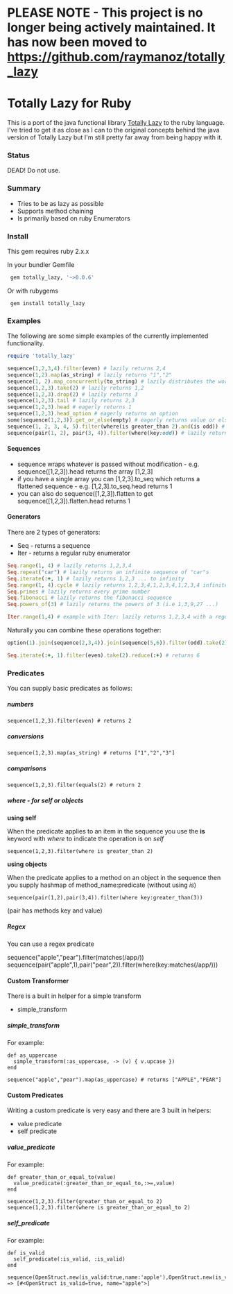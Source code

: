 # PLEASE NOTE - This project is no longer being actively maintained. It has now been moved to https://github.com/raymanoz/totally_lazy

# Totally Lazy for Ruby

This is a port of the java functional library [Totally Lazy](https://code.google.com/p/totallylazy/) to the ruby language. I've tried to get it as close as I can to the original concepts behind the java version of Totally Lazy but I'm still pretty far away from being happy with it.

### Status

DEAD! Do not use.

### Summary

* Tries to be as lazy as possible
* Supports method chaining
* Is primarily based on ruby Enumerators

### Install

This gem requires ruby 2.x.x

In your bundler Gemfile

```ruby
 gem totally_lazy, '~>0.0.6' 
```

Or with rubygems

```
 gem install totally_lazy
```

### Examples

The following are some simple examples of the currently implemented functionality.

```ruby
require 'totally_lazy'

sequence(1,2,3,4).filter(even) # lazily returns 2,4
sequence(1,2).map(as_string) # lazily returns "1","2"
sequence(1, 2).map_concurrently(to_string) # lazily distributes the work to background threads
sequence(1,2,3).take(2) # lazily returns 1,2
sequence(1,2,3).drop(2) # lazily returns 3
sequence(1,2,3).tail # lazily returns 2,3
sequence(1,2,3).head # eagerly returns 1
sequence(1,2,3).head_option # eagerly returns an option
some(sequence(1,2,3)).get_or_else(empty) # eagerly returns value or else empty sequence
sequence(1, 2, 3, 4, 5).filter(where(is greater_than 2).and(is odd)) # lazily returns 3,5
sequence(pair(1, 2), pair(3, 4)).filter(where(key:odd)) # lazily returns 1,3
```

#### Sequences

* sequence wraps whatever is passed without modification - e.g. sequence([1,2,3]).head returns the array [1,2,3]
* if you have a single array you can [1,2,3].to_seq which returns a flattened sequence - e.g. [1,2,3].to_seq.head returns 1
* you can also do sequence([1,2,3]).flatten to get sequence([1,2,3]).flatten.head returns 1

#### Generators

There are 2 types of generators:

* Seq - returns a sequence
* Iter - returns a regular ruby enumerator

```ruby
Seq.range(1, 4) # lazily returns 1,2,3,4
Seq.repeat("car") # lazily returns an infinite sequence of "car"s
Seq.iterate(:+, 1) # lazily returns 1,2,3 ... to infinity
Seq.range(1, 4).cycle # lazily returns 1,2,3,4,1,2,3,4,1,2,3,4 infinitely
Seq.primes # lazily returns every prime number
Seq.fibonacci # lazily returns the fibonacci sequence
Seq.powers_of(3) # lazily returns the powers of 3 (i.e 1,3,9,27 ...)

Iter.range(1,4) # example with Iter: lazily returns 1,2,3,4 with a regular ruby enumerator
```

Naturally you can combine these operations together:

```ruby
option(1).join(sequence(2,3,4)).join(sequence(5,6)).filter(odd).take(2) # lazily returns 1,3

Seq.iterate(:+, 1).filter(even).take(2).reduce(:+) # returns 6
```

### Predicates

You can supply basic predicates as follows:

##### numbers

    sequence(1,2,3).filter(even) # returns 2

##### conversions

    sequence(1,2,3).map(as_string) # returns ["1","2","3"]

##### comparisons

    sequence(1,2,3).filter(equals(2) # return 2

##### where - for self or objects

**using self**

When the predicate applies to an item in the sequence you use the **is** keyword with *where* to indicate the operation is on *self*

    sequence(1,2,3).filter(where is greater_than 2)

**using objects**

When the predicate applies to a method on an object in the sequence then you supply hashmap of method_name:predicate (without using *is*)

    sequence(pair(1,2),pair(3,4)).filter(where key:greater_than(3))

(pair has methods key and value)

##### Regex

You can use a regex predicate

   sequence("apple","pear").filter(matches(/app/))
   sequence(pair("apple",1),pair("pear",2)).filter(where(key:matches(/app/)))

#### Custom Transformer

There is a built in helper for a simple transform

* simple_transform

##### simple_transform

For example:

    def as_uppercase
      simple_transform(:as_uppercase, -> (v) { v.upcase })
    end

    sequence("apple","pear").map(as_uppercase) # returns ["APPLE","PEAR"]


#### Custom Predicates

Writing a custom predicate is very easy and there are 3 built in helpers:

* value predicate
* self predicate

##### value_predicate

For example:

    def greater_than_or_equal_to(value)
      value_predicate(:greater_than_or_equal_to,:>=,value)
    end

    sequence(1,2,3).filter(greater_than_or_equal_to 2)
    sequence(1,2,3).filter(where is greater_than_or_equal_to 2)

##### self_predicate

For example:

    def is_valid
      self_predicate(:is_valid, :is_valid)
    end

    sequence(OpenStruct.new(is_valid:true,name:'apple'),OpenStruct.new(is_valid:false,name:'pear')).filter(is_valid).to_a
    => [#<OpenStruct is_valid=true, name="apple">]


